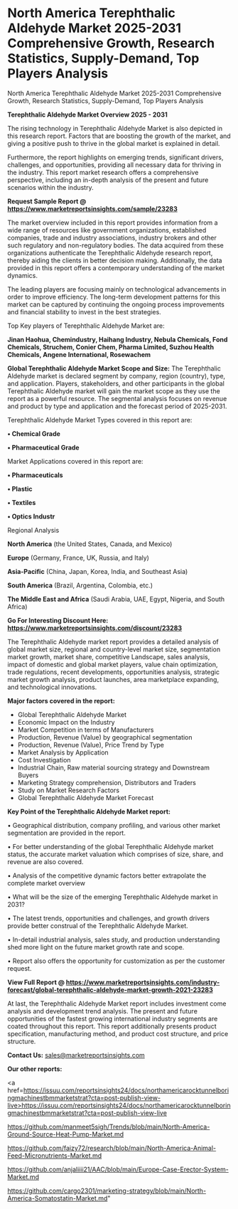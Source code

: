 # North America Terephthalic Aldehyde Market 2025-2031 Comprehensive Growth, Research Statistics, Supply-Demand,  Top Players Analysis
North America Terephthalic Aldehyde Market 2025-2031 Comprehensive Growth, Research Statistics, Supply-Demand,  Top Players Analysis

<Strong> Terephthalic Aldehyde Market Overview 2025 - 2031</strong>

The rising technology in Terephthalic Aldehyde Market is also depicted in this research report. Factors that are boosting the growth of the market, and giving a positive push to thrive in the global market is explained in detail.

Furthermore, the report highlights on emerging trends, significant drivers, challenges, and opportunities, providing all necessary data for thriving in the industry. This report market research offers a comprehensive perspective, including an in-depth analysis of the present and future scenarios within the industry.

<strong>Request Sample Report @ <a href=https://www.marketreportsinsights.com/sample/23283>https://www.marketreportsinsights.com/sample/23283</a></strong>

The market overview included in this report provides information from a wide range of resources like government organizations, established companies, trade and industry associations, industry brokers and other such regulatory and non-regulatory bodies. The data acquired from these organizations authenticate the Terephthalic Aldehyde research report, thereby aiding the clients in better decision making. Additionally, the data provided in this report offers a contemporary understanding of the market dynamics.

The leading players are focusing mainly on technological advancements in order to improve efficiency. The long-term development patterns for this market can be captured by continuing the ongoing process improvements and financial stability to invest in the best strategies.

Top Key players of Terephthalic Aldehyde Market are:

<strong>Jinan Haohua, Chemindustry, Haihang Industry, Nebula Chemicals, Fond Chemicals, Struchem, Conier Chem, Pharma Limited, Suzhou Health Chemicals, Angene International, Rosewachem</strong>

<strong><b>Global Terephthalic Aldehyde Market Scope and Size:</b></strong>
The Terephthalic Aldehyde market is declared segment by company, region (country), type, and application. Players, stakeholders, and other participants in the global Terephthalic Aldehyde market will gain the market scope as they use the report as a powerful resource. The segmental analysis focuses on revenue and product by type and application and the forecast period of 2025-2031.

Terephthalic Aldehyde Market Types covered in this report are:

<strong>• Chemical Grade

• Pharmaceutical Grade</strong>

Market Applications covered in this report are:

<strong>• Pharmaceuticals

• Plastic

• Textiles

• Optics Industr</strong> 

Regional Analysis

<strong>North America</strong> (the United States, Canada, and Mexico)

<strong>Europe</strong> (Germany, France, UK, Russia, and Italy)

<strong>Asia-Pacific</strong> (China, Japan, Korea, India, and Southeast Asia)

<strong>South America</strong> (Brazil, Argentina, Colombia, etc.)

<strong>The Middle East and Africa</strong> (Saudi Arabia, UAE, Egypt, Nigeria, and South Africa)

<strong>Go For Interesting Discount Here: <a href=https://www.marketreportsinsights.com/discount/23283>https://www.marketreportsinsights.com/discount/23283</a></strong>

The Terephthalic Aldehyde market report provides a detailed analysis of global market size, regional and country-level market size, segmentation market growth, market share, competitive Landscape, sales analysis, impact of domestic and global market players, value chain optimization, trade regulations, recent developments, opportunities analysis, strategic market growth analysis, product launches, area marketplace expanding, and technological innovations.

<strong><b>Major factors covered in the report:</b></strong>
<ul>
  <li>Global Terephthalic Aldehyde Market </li>
  <li>Economic Impact on the Industry</li>
  <li>Market Competition in terms of Manufacturers</li>
  <li>Production, Revenue (Value) by geographical segmentation</li>
  <li>Production, Revenue (Value), Price Trend by Type</li>
  <li>Market Analysis by Application</li>
  <li>Cost Investigation</li>
  <li>Industrial Chain, Raw material sourcing strategy and Downstream Buyers</li>
  <li>Marketing Strategy comprehension, Distributors and Traders</li>
  <li>Study on Market Research Factors</li>
  <li>Global Terephthalic Aldehyde Market Forecast</li>
</ul>

<strong><b>Key Point of the Terephthalic Aldehyde Market report:</b></strong>

• Geographical distribution, company profiling, and various other market segmentation are provided in the report.

• For better understanding of the global Terephthalic Aldehyde market status, the accurate market valuation which comprises of size, share, and revenue are also covered.

• Analysis of the competitive dynamic factors better extrapolate the complete market overview

• What will be the size of the emerging Terephthalic Aldehyde market in 2031?

• The latest trends, opportunities and challenges, and growth drivers provide better construal of the Terephthalic Aldehyde Market.

• In-detail industrial analysis, sales study, and production understanding shed more light on the future market growth rate and scope.

• Report also offers the opportunity for customization as per the customer request.

<strong><b>View Full Report @ <a href=https://www.marketreportsinsights.com/industry-forecast/global-terephthalic-aldehyde-market-growth-2021-23283>https://www.marketreportsinsights.com/industry-forecast/global-terephthalic-aldehyde-market-growth-2021-23283</a></b></strong>


At last, the Terephthalic Aldehyde Market report includes investment come analysis and development trend analysis. The present and future opportunities of the fastest growing international industry segments are coated throughout this report. This report additionally presents product specification, manufacturing method, and product cost structure, and price structure.

<strong>Contact Us:</strong>
sales@marketreportsinsights.com

<strong>Our other reports:</strong>

<a href=https://issuu.com/reportsinsights24/docs/northamericarocktunnelboringmachinestbmmarketstrat?cta=post-publish-view-live>https://issuu.com/reportsinsights24/docs/northamericarocktunnelboringmachinestbmmarketstrat?cta=post-publish-view-live</a>

<a href=https://github.com/manmeet5sigh/Trends/blob/main/North-America-Ground-Source-Heat-Pump-Market.md>https://github.com/manmeet5sigh/Trends/blob/main/North-America-Ground-Source-Heat-Pump-Market.md</a>

<a href=https://github.com/faizy72/research/blob/main/North-America-Animal-Feed-Micronutrients-Market.md>https://github.com/faizy72/research/blob/main/North-America-Animal-Feed-Micronutrients-Market.md</a>

<a href=https://github.com/anjaliiii21/AAC/blob/main/Europe-Case-Erector-System-Market.md>https://github.com/anjaliiii21/AAC/blob/main/Europe-Case-Erector-System-Market.md</a>

<a href=https://github.com/cargo2301/marketing-strategy/blob/main/North-America-Somatostatin-Market.md>https://github.com/cargo2301/marketing-strategy/blob/main/North-America-Somatostatin-Market.md</a>"
